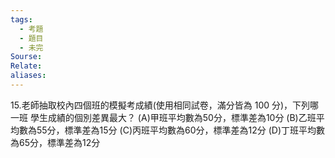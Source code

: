 ```yaml
---
tags:
  - 考題
  - 題目
  - 未完
Sourse:
Relate: 
aliases:
---
```

15.老師抽取校內四個班的模擬考成績(使用相同試卷，滿分皆為 100 分)，下列哪一班   學生成績的個別差異最大？ 
(A)甲班平均數為50分，標準差為10分 
(B)乙班平均數為55分，標準差為15分 
(C)丙班平均數為60分，標準差為12分 
(D)丁班平均數為65分，標準差為12分 
